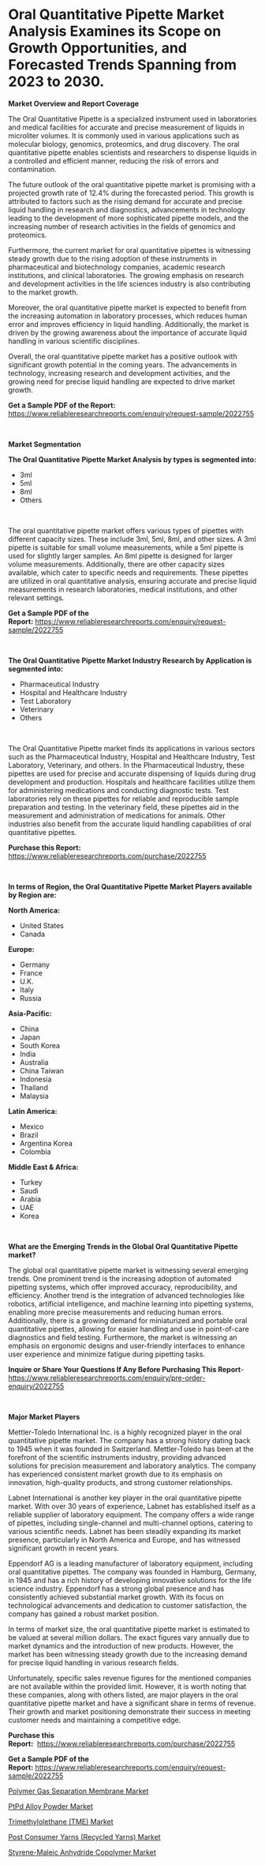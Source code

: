<p><h1>Oral Quantitative Pipette Market Analysis Examines its Scope on Growth Opportunities, and Forecasted Trends Spanning from 2023 to 2030.</h1></p><p><strong>Market Overview and Report Coverage</strong></p>
<p><p>The Oral Quantitative Pipette is a specialized instrument used in laboratories and medical facilities for accurate and precise measurement of liquids in microliter volumes. It is commonly used in various applications such as molecular biology, genomics, proteomics, and drug discovery. The oral quantitative pipette enables scientists and researchers to dispense liquids in a controlled and efficient manner, reducing the risk of errors and contamination.</p><p>The future outlook of the oral quantitative pipette market is promising with a projected growth rate of 12.4% during the forecasted period. This growth is attributed to factors such as the rising demand for accurate and precise liquid handling in research and diagnostics, advancements in technology leading to the development of more sophisticated pipette models, and the increasing number of research activities in the fields of genomics and proteomics.</p><p>Furthermore, the current market for oral quantitative pipettes is witnessing steady growth due to the rising adoption of these instruments in pharmaceutical and biotechnology companies, academic research institutions, and clinical laboratories. The growing emphasis on research and development activities in the life sciences industry is also contributing to the market growth.</p><p>Moreover, the oral quantitative pipette market is expected to benefit from the increasing automation in laboratory processes, which reduces human error and improves efficiency in liquid handling. Additionally, the market is driven by the growing awareness about the importance of accurate liquid handling in various scientific disciplines.</p><p>Overall, the oral quantitative pipette market has a positive outlook with significant growth potential in the coming years. The advancements in technology, increasing research and development activities, and the growing need for precise liquid handling are expected to drive market growth.</p></p>
<p><strong>Get a Sample PDF of the Report:</strong> <a href="https://www.reliableresearchreports.com/enquiry/request-sample/2022755">https://www.reliableresearchreports.com/enquiry/request-sample/2022755</a></p>
<p>&nbsp;</p>
<p><strong>Market Segmentation</strong></p>
<p><strong>The Oral Quantitative Pipette Market Analysis by types is segmented into:</strong></p>
<p><ul><li>3ml</li><li>5ml</li><li>8ml</li><li>Others</li></ul></p>
<p>&nbsp;</p>
<p><p>The oral quantitative pipette market offers various types of pipettes with different capacity sizes. These include 3ml, 5ml, 8ml, and other sizes. A 3ml pipette is suitable for small volume measurements, while a 5ml pipette is used for slightly larger samples. An 8ml pipette is designed for larger volume measurements. Additionally, there are other capacity sizes available, which cater to specific needs and requirements. These pipettes are utilized in oral quantitative analysis, ensuring accurate and precise liquid measurements in research laboratories, medical institutions, and other relevant settings.</p></p>
<p><strong>Get a Sample PDF of the Report:</strong>&nbsp;<a href="https://www.reliableresearchreports.com/enquiry/request-sample/2022755">https://www.reliableresearchreports.com/enquiry/request-sample/2022755</a></p>
<p>&nbsp;</p>
<p><strong>The Oral Quantitative Pipette Market Industry Research by Application is segmented into:</strong></p>
<p><ul><li>Pharmaceutical Industry</li><li>Hospital and Healthcare Industry</li><li>Test Laboratory</li><li>Veterinary</li><li>Others</li></ul></p>
<p>&nbsp;</p>
<p><p>The Oral Quantitative Pipette market finds its applications in various sectors such as the Pharmaceutical Industry, Hospital and Healthcare Industry, Test Laboratory, Veterinary, and others. In the Pharmaceutical Industry, these pipettes are used for precise and accurate dispensing of liquids during drug development and production. Hospitals and healthcare facilities utilize them for administering medications and conducting diagnostic tests. Test laboratories rely on these pipettes for reliable and reproducible sample preparation and testing. In the veterinary field, these pipettes aid in the measurement and administration of medications for animals. Other industries also benefit from the accurate liquid handling capabilities of oral quantitative pipettes.</p></p>
<p><strong>Purchase this Report:</strong>&nbsp; <a href="https://www.reliableresearchreports.com/purchase/2022755">https://www.reliableresearchreports.com/purchase/2022755</a></p>
<p>&nbsp;</p>
<p><strong>In terms of Region, the Oral Quantitative Pipette Market Players available by Region are:</strong></p>
<p>
    <p> <strong> North America: </strong>
        <ul>
            <li>United States</li>
            <li>Canada</li>
        </ul>
        </p> 
    <p> <strong> Europe: </strong>
        <ul>
            <li>Germany</li>
            <li>France</li>
            <li>U.K.</li>
            <li>Italy</li>
            <li>Russia</li>
        </ul>
        </p> 
    <p> <strong> Asia-Pacific: </strong>
        <ul>
            <li>China</li>
            <li>Japan</li>
            <li>South Korea</li>
            <li>India</li>
            <li>Australia</li>
            <li>China Taiwan</li>
            <li>Indonesia</li>
            <li>Thailand</li>
            <li>Malaysia</li>
        </ul>
        </p> 
    <p> <strong> Latin America: </strong>
        <ul>
            <li>Mexico</li>
            <li>Brazil</li>
            <li>Argentina Korea</li>
            <li>Colombia</li>
        </ul>
        </p> 
    <p> <strong> Middle East & Africa: </strong>
        <ul>
            <li>Turkey</li>
            <li>Saudi</li>
            <li>Arabia</li>
            <li>UAE</li>
            <li>Korea</li>
        </ul>
    </p>
    </p>
<p>&nbsp;</p>
<p><strong>What are the Emerging Trends in the Global Oral Quantitative Pipette market?</strong></p>
<p><p>The global oral quantitative pipette market is witnessing several emerging trends. One prominent trend is the increasing adoption of automated pipetting systems, which offer improved accuracy, reproducibility, and efficiency. Another trend is the integration of advanced technologies like robotics, artificial intelligence, and machine learning into pipetting systems, enabling more precise measurements and reducing human errors. Additionally, there is a growing demand for miniaturized and portable oral quantitative pipettes, allowing for easier handling and use in point-of-care diagnostics and field testing. Furthermore, the market is witnessing an emphasis on ergonomic designs and user-friendly interfaces to enhance user experience and minimize fatigue during pipetting tasks.</p></p>
<p><strong>Inquire or Share Your Questions If Any Before Purchasing This Report</strong>- <a href="https://www.reliableresearchreports.com/enquiry/pre-order-enquiry/2022755">https://www.reliableresearchreports.com/enquiry/pre-order-enquiry/2022755</a></p>
<p>&nbsp;</p>
<p><strong>Major Market Players</strong></p>
<p><p>Mettler-Toledo International Inc. is a highly recognized player in the oral quantitative pipette market. The company has a strong history dating back to 1945 when it was founded in Switzerland. Mettler-Toledo has been at the forefront of the scientific instruments industry, providing advanced solutions for precision measurement and laboratory analytics. The company has experienced consistent market growth due to its emphasis on innovation, high-quality products, and strong customer relationships. </p><p>Labnet International is another key player in the oral quantitative pipette market. With over 30 years of experience, Labnet has established itself as a reliable supplier of laboratory equipment. The company offers a wide range of pipettes, including single-channel and multi-channel options, catering to various scientific needs. Labnet has been steadily expanding its market presence, particularly in North America and Europe, and has witnessed significant growth in recent years.</p><p>Eppendorf AG is a leading manufacturer of laboratory equipment, including oral quantitative pipettes. The company was founded in Hamburg, Germany, in 1945 and has a rich history of developing innovative solutions for the life science industry. Eppendorf has a strong global presence and has consistently achieved substantial market growth. With its focus on technological advancements and dedication to customer satisfaction, the company has gained a robust market position.</p><p>In terms of market size, the oral quantitative pipette market is estimated to be valued at several million dollars. The exact figures vary annually due to market dynamics and the introduction of new products. However, the market has been witnessing steady growth due to the increasing demand for precise liquid handling in various research fields.</p><p>Unfortunately, specific sales revenue figures for the mentioned companies are not available within the provided limit. However, it is worth noting that these companies, along with others listed, are major players in the oral quantitative pipette market and have a significant share in terms of revenue. Their growth and market positioning demonstrate their success in meeting customer needs and maintaining a competitive edge.</p></p>
<p><strong>Purchase this Report:</strong>&nbsp;&nbsp;<a href="https://www.reliableresearchreports.com/purchase/2022755">https://www.reliableresearchreports.com/purchase/2022755</a></p>
<p></p>
<p><strong>Get a Sample PDF of the Report:</strong>&nbsp;<a href="https://www.reliableresearchreports.com/enquiry/request-sample/2022755">https://www.reliableresearchreports.com/enquiry/request-sample/2022755</a></p>
<p><p><a href="https://medium.com/@abbieparker1964/polymer-gas-separation-membrane-market-outlook-industry-overview-and-forecast-2023-to-2030-e8b463b77b5c">Polymer Gas Separation Membrane Market</a></p><p><a href="https://medium.com/@emmyrolfson8689/ptpd-alloy-powder-market-research-report-its-history-and-forecast-2023-to-2030-baff79a2c390">PtPd Alloy Powder Market</a></p><p><a href="https://medium.com/@isidrowolff1966/trimethylolethane-tme-market-competitive-analysis-market-trends-and-forecast-to-2030-6211213036e5">Trimethylolethane (TME) Market</a></p><p><a href="https://medium.com/@ginawindler1965/post-consumer-yarns-recycled-yarns-market-trends-and-market-analysis-forecasted-for-period-cba76c9ec48e">Post Consumer Yarns (Recycled Yarns) Market</a></p><p><a href="https://medium.com/@caylawisoky8698/styrene-maleic-anhydride-copolymer-market-insights-into-market-cagr-market-trends-and-growth-96de67992966">Styrene-Maleic Anhydride Copolymer Market</a></p></p>